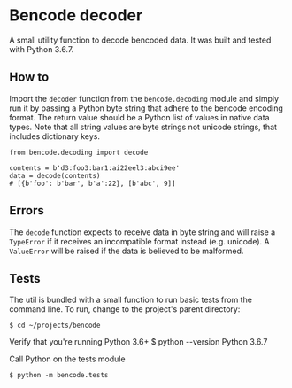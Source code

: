 # Bencode decoder

A small utility function to decode bencoded data. It was built and tested with Python 3.6.7.

## How to

Import the `decoder` function from the `bencode.decoding` module and simply run it by passing a Python byte string that adhere to the bencode encoding format. The return value should be a Python list of values in native data types. Note that all string values are byte strings not unicode strings, that includes dictionary keys.

    from bencode.decoding import decode

    contents = b'd3:foo3:bar1:ai22eel3:abci9ee'
    data = decode(contents)
    # [{b'foo': b'bar', b'a':22}, [b'abc', 9]]

## Errors

The `decode` function expects to receive data in byte string and will raise a `TypeError` if it receives an incompatible format instead (e.g. unicode).
A `ValueError` will be raised if the data is believed to be malformed.

## Tests

The util is bundled with a small function to run basic tests from the command line. To run, change to the project's parent directory:

    $ cd ~/projects/bencode

Verify that you're running Python 3.6+
    $ python --version
    Python 3.6.7

Call Python on the tests module 

    $ python -m bencode.tests
